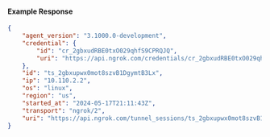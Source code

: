 <!-- Code generated for API Clients. DO NOT EDIT. -->

#### Example Response

```json
{
	"agent_version": "3.1000.0-development",
	"credential": {
		"id": "cr_2gbxudRBE0txO029qhfS9CPRQJQ",
		"uri": "https://api.ngrok.com/credentials/cr_2gbxudRBE0txO029qhfS9CPRQJQ"
	},
	"id": "ts_2gbxupwx0mot8szvB1DgymtB3Lx",
	"ip": "10.110.2.2",
	"os": "linux",
	"region": "us",
	"started_at": "2024-05-17T21:11:43Z",
	"transport": "ngrok/2",
	"uri": "https://api.ngrok.com/tunnel_sessions/ts_2gbxupwx0mot8szvB1DgymtB3Lx"
}
```
